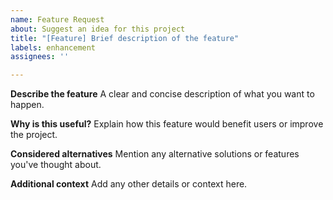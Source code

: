 ```yaml
---
name: Feature Request
about: Suggest an idea for this project
title: "[Feature] Brief description of the feature"
labels: enhancement
assignees: ''

---
```


**Describe the feature**
A clear and concise description of what you want to happen.

**Why is this useful?**
Explain how this feature would benefit users or improve the project.

**Considered alternatives**
Mention any alternative solutions or features you've thought about.

**Additional context**
Add any other details or context here.
